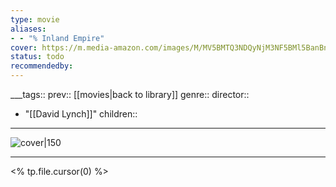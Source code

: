 ```yaml
---
type: movie
aliases:
- - "% Inland Empire"
cover: https://m.media-amazon.com/images/M/MV5BMTQ3NDQyNjM3NF5BMl5BanBnXkFtZTcwMzk5MDU0MQ@@._V1_SX300.jpg
status: todo
recommendedby:
---
```

___tags:: prev:: [[movies|back to library]]
genre::
director:: 
  - "[[David Lynch]]"
children::
___
![cover|150](https://m.media-amazon.com/images/M/MV5BMTQ3NDQyNjM3NF5BMl5BanBnXkFtZTcwMzk5MDU0MQ@@._V1_SX300.jpg)
___
<% tp.file.cursor(0) %>
